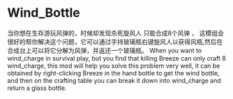 # Wind_Bottle
当你想在生存游玩风弹的，时候却发现杀死旋风人 只能合成8个风弹 ，
这模组会很好的帮你解决这个问题，它可以通过手持玻璃瓶右键旋风人以获得风瓶,然后在合成台上可以将它分解为风弹，并返还一个玻璃瓶。
When you want to wind_charge in survival play, but you find that killing Breeze can only craft 8 wind_charge, 
this mod will help you solve this problem very well, 
it can be obtained by right-clicking Breeze in the hand bottle to get the wind bottle, 
and then on the crafting table you can break it down into wind_charge and return a glass bottle.
